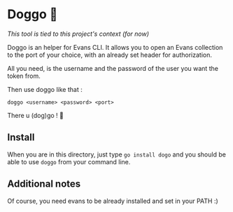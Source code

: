 # Doggo 🐶

*This tool is tied to this project's context (for now)*

Doggo is an helper for Evans CLI.
It allows you to open an Evans collection to the port of your choice, with an already set header for authorization.


All you need, is the username and the password of the user you want the token from.

Then use doggo like that :

`doggo <username> <password> <port>`

There u (dog)go ! 🐶


## Install

When you are in this directory, just type `go install dogo` and you should be able to use `doggo` from your command line.


## Additional notes

Of course, you need evans to be already installed and set in your PATH :)